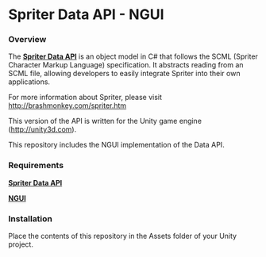 # Spriter Data API - NGUI

### Overview

The **[Spriter Data API](https://github.com/Thinksquirrel-Software/spriterdapi-unity)** is an object model in C# that follows the SCML (Spriter Character Markup Language) specification. It abstracts reading from an SCML file, allowing developers to easily integrate Spriter into their own applications.

For more information about Spriter, please visit <http://brashmonkey.com/spriter.htm>

This version of the API is written for the Unity game engine (<http://unity3d.com>).

This repository includes the NGUI implementation of the Data API.

### Requirements

**[Spriter Data API](https://github.com/Thinksquirrel-Software/spriterdapi-unity)** 

**[NGUI](http://www.tasharen.com/?page_id=140)**

### Installation

Place the contents of this repository in the Assets folder of your Unity project.
